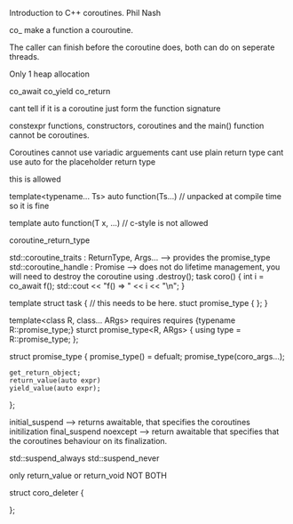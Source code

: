 Introduction to C++ coroutines. Phil Nash

co_ make a function a couroutine.

 The caller can finish before the coroutine does, both can do on seperate threads.

 Only 1 heap allocation

 co_await
 co_yield
 co_return

cant tell if it is a coroutine just form the function signature

constexpr functions, constructors, coroutines and the main() function cannot be coroutines.

Coroutines cannot use variadic arguements
cant use plain return type
cant use auto for the placeholder return type

this is allowed

template<typename... Ts>
auto function(Ts...)          // unpacked at compile time so it is fine

template<typename T>
auto function(T x, ...)       // c-style is not allowed

coroutine_return_type

std::coroutine_traits : ReturnType, Args...  --> provides the promise_type
std::coroutine_handle : Promise              --> does not do lifetime management, you will need to destroy the coroutine using
                                                 .destroy();
task<void> coro()
{
    int i = co_await f();
    std::cout << "f() => " << i << "\n";
}

template<typename T>
struct task
{
    // this needs to be here.
    stuct promise_type
    {
    };
}

template<class R, class... ARgs>
  requires requires {typename R::promise_type;}
sturct promise_type<R, ARgs>
{
    using type = R::promise_type;
};

struct promise_type
{
    promise_type() = defualt;
    promise_type(coro_args...);

    get_return_object;
    return_value(auto expr)
    yield_value(auto expr);
};

initial_suspend        --> returns awaitable, that specifies the coroutines initilization
final_suspend noexcept --> return awaitable that specifies that the coroutines behaviour on its finalization.

std::suspend_always
std::suspend_never

only return_value or return_void NOT BOTH

struct coro_deleter
{

};